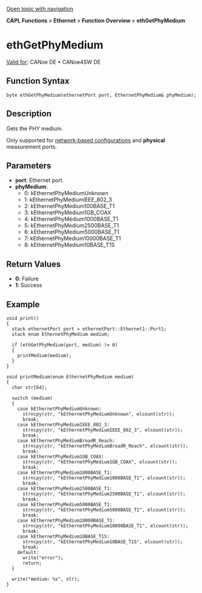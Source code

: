 [Open topic with navigation](../../../../../CANoeDEFamily.htm#Topics/CAPLFunctions/IP/Functions/CAPLfunctionEthGetPhyMedium.md)

**CAPL Functions** » **Ethernet** » **Function Overview** » **ethGetPhyMedium**

# ethGetPhyMedium

[Valid for](../../../Shared/FeatureAvailability.md): CANoe DE • CANoe4SW DE

## Function Syntax

```plaintext
byte ethGetPhyMedium(ethernetPort port, EthernetPhyMedium& phyMedium);
```

## Description

Gets the PHY medium.

Only supported for [network-based configurations](../../../CANoeCANalyzer/Ethernet/EthernetPortBasedNetworkAccess.md) and **physical** measurement ports.

## Parameters

- **port**: Ethernet port.
- **phyMedium**:
  - 0: kEthernetPhyMediumUnknown
  - 1: kEthernetPhyMediumIEEE_802_3
  - 2: kEthernetPhyMedium100BASE_T1
  - 3: kEthernetPhyMedium1GB_COAX
  - 4: kEthernetPhyMedium1000BASE_T1
  - 5: kEthernetPhyMedium2500BASE_T1
  - 6: kEthernetPhyMedium5000BASE_T1
  - 7: kEthernetPhyMedium10000BASE_T1
  - 8: kEthernetPhyMedium10BASE_T1S

## Return Values

- **0**: Failure
- **1**: Success

## Example

```plaintext
void print()
{
  stack ethernetPort port = ethernetPort::Ethernet1::Port1;
  stack enum EthernetPhyMedium medium;

  if (ethGetPhyMedium(port, medium) != 0)
  {
    printMedium(medium);
  }
}

void printMedium(enum EthernetPhyMedium medium)
{
  char str[64];

  switch (medium)
  {
    case kEthernetPhyMediumUnknown:
      strncpy(str, "kEthernetPhyMediumUnknown", elcount(str));
      break;
    case kEthernetPhyMediumIEEE_802_3:
      strncpy(str, "kEthernetPhyMediumIEEE_802_3", elcount(str));
      break;
    case kEthernetPhyMediumBroadR_Reach:
      strncpy(str, "kEthernetPhyMediumBroadR_Reach", elcount(str));
      break;
    case kEthernetPhyMedium1GB_COAX:
      strncpy(str, "kEthernetPhyMedium1GB_COAX", elcount(str));
      break;
    case kEthernetPhyMedium1000BASE_T1:
      strncpy(str, "kEthernetPhyMedium1000BASE_T1", elcount(str));
      break;
    case kEthernetPhyMedium2500BASE_T1:
      strncpy(str, "kEthernetPhyMedium2500BASE_T1", elcount(str));
      break;
    case kEthernetPhyMedium5000BASE_T1:
      strncpy(str, "kEthernetPhyMedium5000BASE_T1", elcount(str));
      break;
    case kEthernetPhyMedium10000BASE_T1:
      strncpy(str, "kEthernetPhyMedium10000BASE_T1", elcount(str));
      break;
    case kEthernetPhyMedium10BASE_T1S:
      strncpy(str, "kEthernetPhyMedium10BASE_T1S", elcount(str));
      break;
    default:
      write("error");
      return;
  }

  write("medium: %s", str);
}
```
